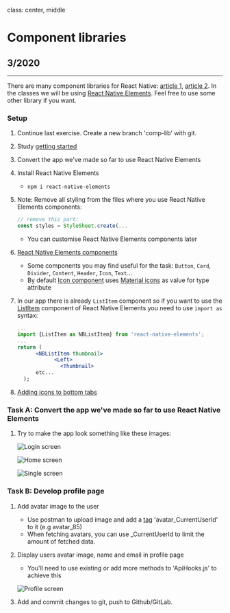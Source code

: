 class: center, middle

# Component libraries

## 3/2020

---
There are many component libraries for React Native: [article 1](https://www.codeinwp.com/blog/react-native-component-libraries/), [article 2](https://blog.logrocket.com/react-native-component-libraries-in-2020/). In the classes we will be using [React Native Elements](https://reactnativeelements.com/). Feel free to use some other library if you want.
### Setup

1. Continue last exercise. Create a new branch 'comp-lib' with git.  
1. Study [getting started](https://reactnativeelements.com/docs/)
1. Convert the app we've made so far to use React Native Elements
1. Install React Native Elements
    - `npm i react-native-elements`
1. Note: Remove all styling from the files where you use React Native Elements components:

   ```jsx harmony
   // remove this part:
   const styles = StyleSheet.create(...
   ```

    - You can customise React Native Elements components later
1. [React Native Elements components](https://reactnativeelements.com/docs/overview)
   - Some components you may find useful for the task: `Button`, `Card`, `Divider`, `Content`, `Header`, `Icon`, `Text`...    
   - By default [Icon component](https://reactnativeelements.com/docs/icon) uses  [Material icons](https://material.io/resources/icons/?style=baseline) as value for type attribute
1. In our app there is already `ListItem` component so if you want to use the [ListItem](https://reactnativeelements.com/docs/listitem) component of React Native Elements you need to use `import as` syntax:

   ```jsx harmony
   ...
   import {ListItem as NBListItem} from 'react-native-elements';
   ...
   return (
         <NBListItem thumbnail>
               <Left>
                 <Thumbnail>
         etc...
     );
   ```

1. [Adding icons to bottom tabs](https://reactnavigation.org/docs/material-bottom-tab-navigator/#example)

### Task A: Convert the app we've made so far to use React Native Elements

1. Try to make the app look something like these images:

   ![Login screen](images/login.png)

   ![Home screen](images/home.png)

   ![Single screen](images/single.png)


### Task B: Develop profile page

1. Add avatar image to the user
    - Use postman to upload image and add a [tag](http://media.mw.metropolia.fi/wbma/docs/#api-Tag-PostTag) 'avatar_CurrentUserId' to it (e.g avatar_85)
    - When fetching avatars, you can use _CurrentUserId to limit the amount of fetched data.
1. Display users avatar image, name and email in profile page
   - You'll need to use existing or add more methods to 'ApiHooks.js' to achieve this

   ![Profile screen](images/profile.png)

1. Add and commit changes to git, push to Github/GitLab.

  
